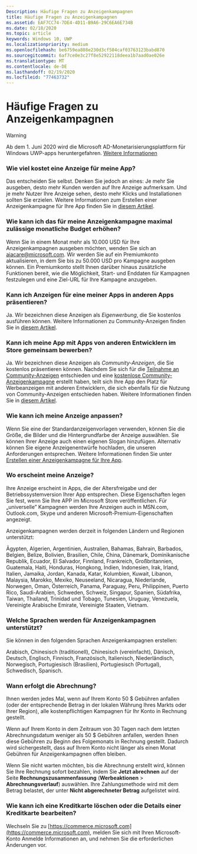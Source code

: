 ```yaml
---
Description: Häufige Fragen zu Anzeigenkampagnen
title: Häufige Fragen zu Anzeigenkampagnen
ms.assetid: EAF7CC74-7DE4-4D11-B9A6-29C6EA6E734B
ms.date: 02/18/2020
ms.topic: article
keywords: Windows 10, UWP
ms.localizationpriority: medium
ms.openlocfilehash: be6759ea808e230d3cf504caf03763123babd870
ms.sourcegitcommit: 6af7ce0e3c27f8e52922118deea1b7aad0ae026e
ms.translationtype: MT
ms.contentlocale: de-DE
ms.lasthandoff: 02/19/2020
ms.locfileid: "77463732"
---
```

# <a name="common-questions-about-ad-campaigns"></a>Häufige Fragen zu Anzeigenkampagnen

>[!WARNING]
> Ab dem 1. Juni 2020 wird die Microsoft AD-Monetarisierungsplattform für Windows UWP-apps heruntergefahren. [Weitere Informationen](https://aka.ms/ad-monetization-shutdown)

### <a name="how-much-does-it-cost-to-run-an-ad-for-my-app"></a>Wie viel kostet eine Anzeige für meine App?

Das entscheiden Sie selbst. Denken Sie jedoch an eines: Je mehr Sie ausgeben, desto mehr Kunden werden auf Ihre Anzeige aufmerksam. Und je mehr Nutzer Ihre Anzeige sehen, desto mehr Klicks und Installationen sollten Sie erzielen. Weitere Informationen zum Erstellen einer Anzeigenkampagne für Ihre App finden Sie in [diesem Artikel](create-an-ad-campaign-for-your-app.md).

### <a name="how-can-i-increase-the-maximum-monthly-budget-amount-allowed-for-my-ad-campaign"></a>Wie kann ich das für meine Anzeigenkampagne maximal zulässige monatliche Budget erhöhen?

Wenn Sie in einem Monat mehr als 10.000 USD für Ihre Anzeigenkampagnen ausgeben möchten, wenden Sie sich an [aiacare@microsoft.com](mailto:aiacare@microsoft.com). Wir werden Sie auf ein Premiumkonto aktualisieren, in dem Sie bis zu 50.000 USD pro Kampagne ausgeben können. Ein Premiumkonto stellt Ihnen darüber hinaus zusätzliche Funktionen bereit, wie die Möglichkeit, Start- und Enddaten für Kampagnen festzulegen und eine Ziel-URL für Ihre Kampagne anzugeben.

### <a name="can-i-run-ads-for-one-of-my-apps-in-my-other-apps"></a>Kann ich Anzeigen für eine meiner Apps in anderen Apps präsentieren?

Ja. Wir bezeichnen diese Anzeigen als *Eigenwerbung*, die Sie kostenlos ausführen können. Weitere Informationen zu Community-Anzeigen finden Sie in [diesem Artikel](about-house-ads.md).

### <a name="can-i-cross-promote-my-app-with-apps-from-other-developers-in-the-store"></a>Kann ich meine App mit Apps von anderen Entwicklern im Store gemeinsam bewerben?

Ja. Wir bezeichnen diese Anzeigen als *Community-Anzeigen*, die Sie kostenlos präsentieren können. Nachdem Sie sich für die [Teilnahme an Community-Anzeigen](about-community-ads.md#opt-in-to-community-ads) entschieden und eine [kostenlose Community-Anzeigenkampagne](create-an-ad-campaign-for-your-app.md) erstellt haben, teilt sich Ihre App den Platz für Werbeanzeigen mit anderen Entwicklern, die sich ebenfalls für die Nutzung von Community-Anzeigen entschieden haben. Weitere Informationen finden Sie in [diesem Artikel](about-community-ads.md).

### <a name="how-can-i-customize-my-ad"></a>Wie kann ich meine Anzeige anpassen?

Wenn Sie eine der Standardanzeigenvorlagen verwenden, können Sie die Größe, die Bilder und die Hintergrundfarbe der Anzeige auswählen. Sie können Ihrer Anzeige auch einen eigenen Slogan hinzufügen. Alternativ können Sie eigene Anzeigenentwürfe hochladen, die unseren Anforderungen entsprechen. Weitere Informationen finden Sie unter [Erstellen einer Anzeigenkampagne für Ihre App](create-an-ad-campaign-for-your-app.md).

### <a name="where-will-my-ad-appear"></a>Wo erscheint meine Anzeige?

Ihre Anzeige erscheint in Apps, die der Altersfreigabe und der Betriebssystemversion Ihrer App entsprechen. Diese Eigenschaften legen Sie fest, wenn Sie Ihre APP im Microsoft Store veröffentlichen. Für „universelle” Kampagnen werden Ihre Anzeigen auch in MSN.com, Outlook.com, Skype und anderen Microsoft-Premium-Eigenschaften angezeigt.

Anzeigenkampagnen werden derzeit in folgenden Ländern und Regionen unterstützt:

Ägypten, Algerien, Argentinien, Australien, Bahamas, Bahrain, Barbados, Belgien, Belize, Bolivien, Brasilien, Chile, China, Dänemark, Dominikanische Republik, Ecuador, El Salvador, Finnland, Frankreich, Großbritannien, Guatemala, Haiti, Honduras, Hongkong, Indien, Indonesien, Irak, Irland, Italien, Jamaika, Jordan, Kanada, Katar, Kolumbien, Kuwait, Libanon, Malaysia, Marokko, Mexiko, Neuseeland, Nicaragua, Niederlande, Norwegen, Oman, Österreich, Panama, Paraguay, Peru, Philippinen, Puerto Rico, Saudi-Arabien, Schweden, Schweiz, Singapur, Spanien, Südafrika, Taiwan, Thailand, Trinidad und Tobago, Tunesien, Uruguay, Venezuela, Vereinigte Arabische Emirate, Vereinigte Staaten, Vietnam.

### <a name="what-languages-are-supported-for-ad-campaigns"></a>Welche Sprachen werden für Anzeigenkampagnen unterstützt?

Sie können in den folgenden Sprachen Anzeigenkampagnen erstellen:

Arabisch, Chinesisch (traditionell), Chinesisch (vereinfacht), Dänisch, Deutsch, Englisch, Finnisch, Französisch, Italienisch, Niederländisch, Norwegisch, Portugiesisch (Brasilien), Portugiesisch (Portugal), Schwedisch, Spanisch.

### <a name="when-will-i-be-billed"></a>Wann erfolgt die Abrechnung?

Ihnen werden jedes Mal, wenn auf Ihrem Konto 50 $ Gebühren anfallen (oder der entsprechende Betrag in der lokalen Währung Ihres Markts oder Ihrer Region), alle kostenpflichtigen Kampagnen für Ihr Konto in Rechnung gestellt.

Wenn auf Ihrem Konto in dem Zeitraum von 30 Tagen nach dem letzten Abrechnungsdatum weniger als 50 $ Gebühren anfallen, werden Ihnen diese Gebühren zu Beginn des Folgemonats in Rechnung gestellt. Dadurch wird sichergestellt, dass auf Ihrem Konto nicht länger als einen Monat Gebühren für Anzeigenkampagnen offen bleiben.

Wenn Sie nicht warten möchten, bis die Abrechnung erstellt wird, können Sie Ihre Rechnung sofort bezahlen, indem Sie **Jetzt abrechnen** auf der Seite **Rechnungszusammenfassung** (**Werbeaktionen** > **Abrechnungsverlauf**) auswählen. Ihre Zahlungsmethode wird mit dem Betrag belastet, der unter **Nicht abgerechneter Betrag** aufgelistet wird.

### <a name="how-do-i-delete-a-credit-card-or-edit-the-details-of-a-credit-card"></a>Wie kann ich eine Kreditkarte löschen oder die Details einer Kreditkarte bearbeiten?

Wechseln Sie zu [https://commerce.microsoft.com](https://commerce.microsoft.com), melden Sie sich mit Ihren Microsoft-Konto Anmelde Informationen an, und nehmen Sie die erforderlichen Änderungen vor.

